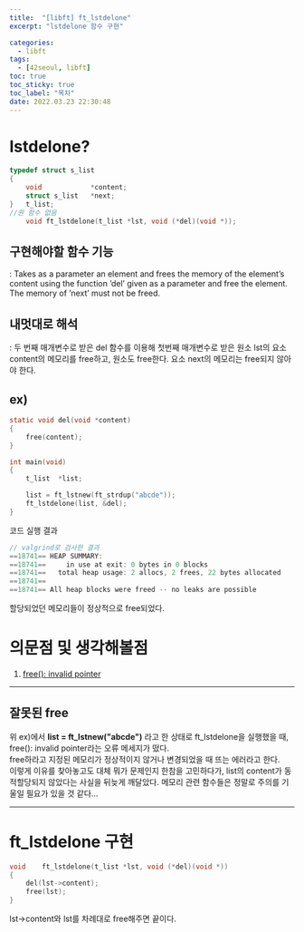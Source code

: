 ```yaml
---
title:  "[libft] ft_lstdelone"
excerpt: "lstdelone 함수 구현"

categories:
  - libft
tags:
  - [42seoul, libft]
toc: true
toc_sticky: true
toc_label: "목차"
date: 2022.03.23 22:30:48
---
```


# lstdelone?

```c
typedef struct s_list
{
	void			*content;
	struct s_list	*next;
}	t_list;
//원 함수 없음
    void ft_lstdelone(t_list *lst, void (*del)(void *));
```

## 구현해야할 함수 기능    
:  Takes as a parameter an element and frees the memory of the element’s content using the function ’del’ given as a parameter and free the element. The memory of ’next’ must not be freed.    

## 내멋대로 해석    
:  두 번째 매개변수로 받은 del 함수를 이용해 첫번째 매개변수로 받은 원소 lst의 요소 content의 메모리를 free하고, 원소도 free한다. 요소 next의 메모리는 free되지 않아야 한다.    

## ex)    
```c
static void	del(void *content)
{
	free(content);
}

int	main(void)
{
	t_list	*list;

	list = ft_lstnew(ft_strdup("abcde"));
	ft_lstdelone(list, &del);
}
```
코드 실행 결과
```c
// valgrind로 검사한 결과
==18741== HEAP SUMMARY:
==18741==     in use at exit: 0 bytes in 0 blocks
==18741==   total heap usage: 2 allocs, 2 frees, 22 bytes allocated
==18741== 
==18741== All heap blocks were freed -- no leaks are possible
```
할당되었던 메모리들이 정상적으로 free되었다.    

# 의문점 및 생각해볼점    
1. [free(): invalid pointer](#잘못된-free)

***

## 잘못된 free
위 ex)에서 **list = ft_lstnew("abcde")** 라고 한 상태로 ft_lstdelone을 실행했을 때, free(): invalid pointer라는 오류 메세지가 떴다.    
free하라고 지정된 메모리가 정상적이지 않거나 변경되었을 때 뜨는 에러라고 한다.    
이렇게 이유를 찾아놓고도 대체 뭐가 문제인지 한참을 고민하다가, list의 content가 동적할당되지 않았다는 사실을 뒤늦게 깨달았다. 메모리 관련 함수들은 정말로 주의를 기울일 필요가 있을 것 같다...    

***

# ft_lstdelone 구현

```c
void	ft_lstdelone(t_list *lst, void (*del)(void *))
{
	del(lst->content);
	free(lst);
}

```

lst->content와 lst를 차례대로 free해주면 끝이다.    
